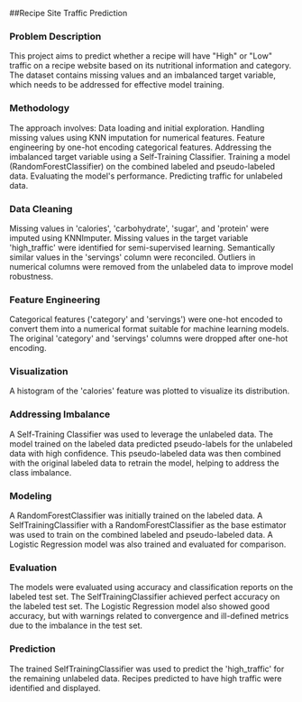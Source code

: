 ##Recipe Site Traffic Prediction

### Problem Description
This project aims to predict whether a recipe will have "High" or "Low" traffic on a recipe website based on its nutritional information and category. The dataset contains missing values and an imbalanced target variable, which needs to be addressed for effective model training.

### Methodology
The approach involves:
Data loading and initial exploration.
Handling missing values using KNN imputation for numerical features.
Feature engineering by one-hot encoding categorical features.
Addressing the imbalanced target variable using a Self-Training Classifier.
Training a model (RandomForestClassifier) on the combined labeled and pseudo-labeled data.
Evaluating the model's performance.
Predicting traffic for unlabeled data.

### Data Cleaning
Missing values in 'calories', 'carbohydrate', 'sugar', and 'protein' were imputed using KNNImputer.
Missing values in the target variable 'high_traffic' were identified for semi-supervised learning.
Semantically similar values in the 'servings' column were reconciled.
Outliers in numerical columns were removed from the unlabeled data to improve model robustness.

### Feature Engineering
Categorical features ('category' and 'servings') were one-hot encoded to convert them into a numerical format suitable for machine learning models.
The original 'category' and 'servings' columns were dropped after one-hot encoding.

### Visualization
A histogram of the 'calories' feature was plotted to visualize its distribution.

### Addressing Imbalance
A Self-Training Classifier was used to leverage the unlabeled data. The model trained on the labeled data predicted pseudo-labels for the unlabeled data with high confidence. This pseudo-labeled data was then combined with the original labeled data to retrain the model, helping to address the class imbalance.

### Modeling
A RandomForestClassifier was initially trained on the labeled data.
A SelfTrainingClassifier with a RandomForestClassifier as the base estimator was used to train on the combined labeled and pseudo-labeled data.
A Logistic Regression model was also trained and evaluated for comparison.

### Evaluation
The models were evaluated using accuracy and classification reports on the labeled test set.
The SelfTrainingClassifier achieved perfect accuracy on the labeled test set.
The Logistic Regression model also showed good accuracy, but with warnings related to convergence and ill-defined metrics due to the imbalance in the test set.

### Prediction
The trained SelfTrainingClassifier was used to predict the 'high_traffic' for the remaining unlabeled data.
Recipes predicted to have high traffic were identified and displayed.
